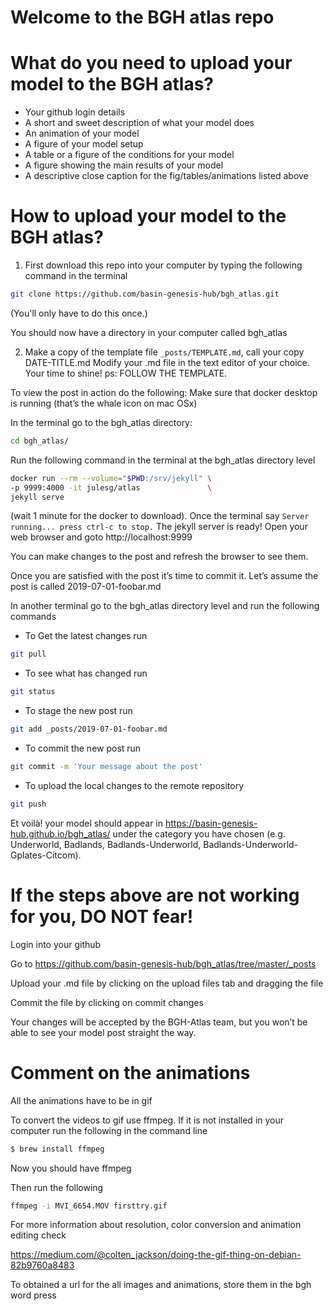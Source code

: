 # Welcome to the BGH atlas repo
 
 
# What do you need to upload your model to the BGH atlas?
* Your github login details
* A short and sweet description of what your model does
* An animation of your model
* A figure of your model setup
* A table or a figure of the conditions for your model
* A figure showing the main results of your model
* A descriptive close caption for the fig/tables/animations listed above


# How to upload your model to the BGH atlas?

1. First download this repo into your computer by typing the following command in the terminal
```bash
git clone https://github.com/basin-genesis-hub/bgh_atlas.git
```
(You'll only have to do this once.)

You should now have a directory in your computer called bgh_atlas

2. Make a copy of the template file  `_posts/TEMPLATE.md`, call your copy DATE-TITLE.md
Modify your .md file in the text editor of your choice. Your time to shine! ps: FOLLOW THE TEMPLATE.

To view the post in action do the following:
Make sure that docker desktop is running (that’s the whale icon on mac OSx)

In the terminal go to the bgh_atlas directory:
```bash
cd bgh_atlas/
```

Run the following command in the terminal at the bgh_atlas directory level
```bash
docker run --rm --volume="$PWD:/srv/jekyll" \
-p 9999:4000 -it julesg/atlas               \
jekyll serve
```

(wait 1 minute for the docker to download). Once the terminal say `Server running... press ctrl-c to stop.`
The jekyll server is ready! Open your web browser and goto http://localhost:9999

You can make changes to the post and refresh the browser to see them.

Once you are satisfied with the post it’s time to commit it. Let’s assume the post is called 2019-07-01-foobar.md

In another terminal go to the bgh_atlas directory level and run the following commands

* To Get the latest changes run 
```bash
git pull 
```
* To see what has changed run
```bash
git status
```
* To stage the new post run 
```bash
git add _posts/2019-07-01-foobar.md
```
* To commit the new post run 
```bash
git commit -m 'Your message about the post'
```
* To upload the local changes to the remote repository 
```bash
git push
```

Et voilà! your model should appear in https://basin-genesis-hub.github.io/bgh_atlas/ under the category you have chosen (e.g. Underworld, Badlands, Badlands-Underworld, Badlands-Underworld-Gplates-Citcom). 


# If the steps above are not working for you, DO NOT fear! 
Login into your github

Go to https://github.com/basin-genesis-hub/bgh_atlas/tree/master/_posts

Upload your .md file by clicking on the upload files tab and dragging the file

Commit the file by clicking on commit changes 

Your changes will be accepted by the BGH-Atlas team, but you won’t be able to see your model post straight the way.

# Comment on the animations
All the animations have to be in gif

To convert the videos to gif use ffmpeg. If it is not installed in your computer run the following in the command line  

```bash
$ brew install ffmpeg
```
Now you should have ffmpeg

Then run the following
```bash
ffmpeg -i MVI_6654.MOV firsttry.gif
```
For more information about resolution, color conversion and animation editing check 

https://medium.com/@colten_jackson/doing-the-gif-thing-on-debian-82b9760a8483

To obtained a url for the all images and animations, store them in the bgh word press
